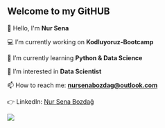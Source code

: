 ##       Welcome to my GitHUB
👋 Hello, I'm **Nur Sena**

💻 I’m currently working on **Kodluyoruz-Bootcamp**

📌 I’m currently learning **Python & Data Science**

👀 I’m interested in **Data Scientist**

📫 How to reach me: **nursenabozdag@outlook.com**

:point_right: LinkedIn: [Nur Sena Bozdağ](www.linkedin.com/in/nur-sena-bozdağ-447605177)


![](https://institute.careerguide.com/become-a-data-scientist-in-the-21st-century/)







